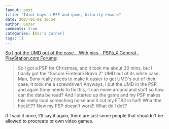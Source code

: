 ```yaml
---
layout: post
title: "Idiot buys a PSP and game, hilarity ensues"
date: 2007-01-08 10:54
author: Gozar
comments: true
categories: [Goz's Corner]
tags: []
---
```

<a href="http://boardsus.playstation.com/playstation/board/message?board.id=psp&thread.id=2721693">So I got the UMD out of the case... With pics - PSPâ„¢ General - PlayStation.com Forums</a>:
<blockquote>So I got a PSP for Christmas, and it took me about 30 mins, but I finally got the "Socom Fireteam Bravo 2" UMD out of its white case. Man, Sony really needs to make it easier to get UMD's out of their case, It took me a screwdriver! Anyways, I put the UMD in the PSP, and again Sony needs to fix this, it can move around and stuff so how can the data be read? And I started up the game and my PSP makes this really loud screeching noise and it cut my FTB2 in half! Wha tthe heck!!?? Now my PSP doesn't work!! What do I do??</blockquote>
If I said it once, I'll say it again, there are just some people that shouldn't be allowed to procreate or own video games.
<blockquote />
